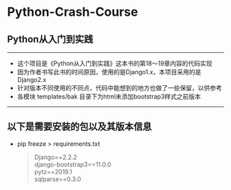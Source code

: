 # Python-Crash-Course

## Python从入门到实践

---
- 这个项目是《Python从入门到实践》这本书的第18～19章内容的代码实现
- 因为作者书写此书的时间原因，使用的是Django1.x，本项目采用的是Django2.x
- 针对版本不同使用的不同点，代码中能想到的地方也做了一些保留，以供参考
- 各模块 templates/bak 目录下为html未添加bootstrap3样式之前版本

---
## 以下是需要安装的包以及其版本信息
- pip freeze > requirements.txt
    > Django==2.2.2   
      django-bootstrap3==11.0.0  
      pytz==2019.1  
      sqlparse==0.3.0



